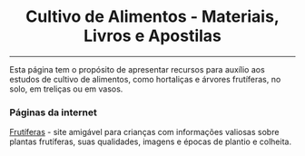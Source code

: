 <h1 align="center">Cultivo de Alimentos - Materiais, Livros e Apostilas</h1>

---

Esta página tem o propósito de apresentar recursos para auxílio aos estudos de cultivo de alimentos, como hortaliças e árvores frutíferas, no solo, em treliças ou em vasos.

### Páginas da internet

[Frutíferas](https://www.frutiferas.com.br/) - site amigável para crianças com informações valiosas sobre plantas frutíferas, suas qualidades, imagens e épocas de plantio e colheita.
